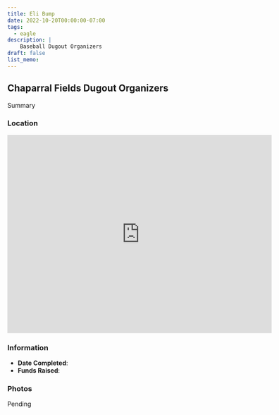 ```yaml
---
title: Eli Bump
date: 2022-10-20T00:00:00-07:00
tags:
  - eagle
description: |
    Baseball Dugout Organizers
draft: false
list_memo:
---
```


## Chaparral Fields Dugout Organizers

Summary

### Location

<iframe src="https://www.google.com/maps/embed?pb=!1m17!1m12!1m3!1d1040.5314317927641!2d-111.90849607145798!3d33.521253116381885!2m3!1f0!2f0!3f0!3m2!1i1024!2i768!4f13.1!3m2!1m1!2zMzPCsDMxJzE2LjUiTiAxMTHCsDU0JzI4LjMiVw!5e1!3m2!1sen!2sus!4v1731909364826!5m2!1sen!2sus" width="600" height="450" style="border:0;" allowfullscreen="" loading="lazy" referrerpolicy="no-referrer-when-downgrade"></iframe>

### Information

* **Date Completed**:
* **Funds Raised**:

### Photos

Pending
